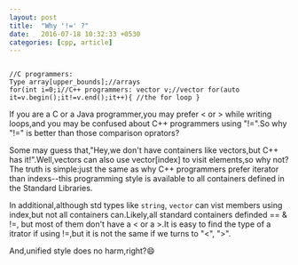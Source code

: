 ```yaml
---
layout: post
title:  "Why '!=' ?"
date:   2016-07-18 10:32:33 +0530
categories: [cpp, article]
---
```

<code>
//C programmers:
Type array[upper_bounds];//arrays
for(int i=0;i<upper_bounds;i++){
    //the for loop
}

//C++ programmers:
vector<type> v;//vector
for(auto it=v.begin();it!=v.end();it++){
    //the for loop
}
</code>

If you are a C or a Java programmer,you may prefer < or > while writing loops,and you may be confused about C++ programmers using "!=".So why "!=" is better than those comparison oprators?

Some may guess that,"Hey,we don't have containers like vectors,but C++ has it!".Well,vectors can also use vector[index] to visit elements,so why not? The truth is simple:just the same as why C++ programmers prefer iterator than indexs--this programming style is available to all containers defined in the Standard Libraries.

In additional,although std types like <code>string</code>, <code>vector</code> can vist members using index,but not all containers can.Likely,all standard containers definded == & !=, but most of them don't have a < or a >.It is easy to find the type of a itrator if using !=,but it is not the same if we turns to "<", ">".

And,unified style does no harm,right?:smile: